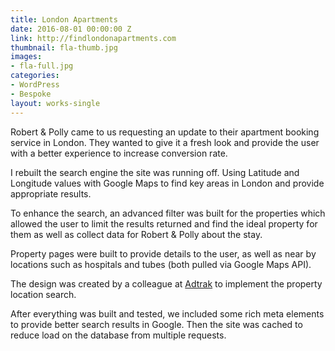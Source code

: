 ```yaml
---
title: London Apartments
date: 2016-08-01 00:00:00 Z
link: http://findlondonapartments.com
thumbnail: fla-thumb.jpg
images:
- fla-full.jpg
categories:
- WordPress
- Bespoke
layout: works-single
---
```

Robert & Polly came to us requesting an update to their apartment booking service in London. They wanted to give it a fresh look and provide the user with a better experience to increase conversion rate. 

I rebuilt the search engine the site was running off. Using Latitude and Longitude values with Google Maps to find key areas in London and provide appropriate results. 

To enhance the search, an advanced filter was built for the properties which allowed the user to limit the results returned and find the ideal property for them as well as collect data for Robert & Polly about the stay.

Property pages were built to provide details to the user, as well as near by locations such as hospitals and tubes (both pulled via Google Maps API).

The design was created by a colleague at [Adtrak](http://adtrak.co.uk) to implement the property location search.

After everything was built and tested, we included some rich meta elements to provide better search results in Google. Then the site was cached to reduce load on the database from multiple requests.